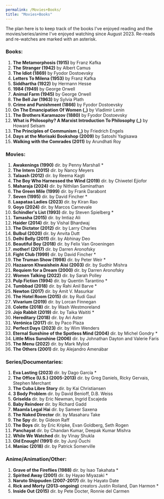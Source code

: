 ```yaml
---
permalink: /Movies+Books/
title: "Movies+Books"
---
```

The plan here is to keep track of the books I've enjoyed reading and the movies/series/anime I've enjoyed watching since August 2023. Re-reads and re-watches are marked with an asterisk.

### Books:
1.  **The Metamorphosis (1915)** by Franz Kafka
2.  **The Stranger (1942)** by Albert Camus
3.  **The Idiot (1869)** by Fyodor Dostoevsky
4.  **Letters To Milena (1953)** by Franz Kafka
5.  **Siddhartha (1922)** by Hermann Hesse
6.  **1984 (1949)** by George Orwell
7.  **Animal Farm (1945)** by George Orwell
8.  **The Bell Jar (1963)** by Sylvia Plath
9.  **Crime and Punishment (1866)** by Fyodor Dostoevsky
10. **On The Emancipation Of Women (_)** by Vladimir Lenin
11. **The Brothers Karamazov (1880)** by Fyodor Dostoevsky
12. **What is Philosophy? A Marxist Introduction To Philosophy (_)** by Howard Selsam
13. **The Principles of Communism (_)** by Friedrich Engels
14. **Days at the Morisaki Bookshop (2009)** by Satoshi Yagisawa
15. **Walking with the Comrades (2011)** by Arundhati Roy

### Movies:
1.  **Awakenings (1990)** dir. by Penny Marshall *
2.  **The Intern (2015)** dir. by Nancy Meyers
3.  **Talaash (2012)** dir. by Reema Kagti
4.  **The Boy Who Harnessed the Wind (2019)** dir. by Chiwetel Ejiofor
5.  **Maharaja (2024)** dir. by Nithilan Saminathan
6.  **The Green Mile (1999)** dir. by Frank Darabont
7.  **Seven (1995)** dir. by David Fincher *
8.  **Laapataa Ladies (2023)** dir. by Kiran Rao
9.  **Goyo (2024)** dir. by Marcos Carnevale
10. **Schindler's List (1993)** dir. by Steven Spielberg *
11. **Tamasha (2015)** dir. by Imtiaz Ali
12. **Haider (2014)** dir. by Vishal Bhardwaj
13. **The Dictator (2012)** dir. by Larry Charles
14. **Bulbul (2020)** dir. by Anvita Dutt
15. **Delhi Belly (2011)** dir. by Abhinay Deo
16. **Beautiful Boy (2018)** dir. by Felix Van Groeningen
17. **mother! (2017)** dir. by Darren Aronofsky
19. **Fight Club (1999)** dir. by David Fincher *
20. **The Truman Show (1998)** dir. by Peter Weir *
21. **Hazaaron Khwaishein Aisi (2003)** dir. by Sudhir Mishra
22. **Requiem for a Dream (2000)** dir. by Darren Aronofsky
23. **Women Talking (2022)** dir. by Sarah Polley
24. **Pulp Fiction (1994)** dir. by Quentin Tarantino *
25. **Tumbbad (2018)** dir. by Rahi Anil Barve *
26. **Newton (2017)** dir. by Amit V. Masurkar
27. **The Hotel Room (2015)** dir. by Rudi Gaul
28. **Vivarium (2019)** dir. by Lorcan Finnegan
29. **Colette (2018)** dir. by Wash Westmoreland
30. **Jojo Rabbit (2019)** dir. by Taika Waititi *
31. **Hereditary (2018)** dir. by Ari Aster
32. **Verónica (2017)** dir. by Paco Plaza
33. **Perfect Days (2023)** dir. by Wim Wenders
34. **Eternal Sunshine of the Spotless Mind (2004)** dir. by Michel Gondry *
35. **Little Miss Sunshine (2006)** dir. by Johnathan Dayton and Valerie Faris
36. **The Menu (2022)** dir. by Mark Mylod
37. **The Others (2001)** dir. by Alejandro Amenábar 

### Series/Documentaries:
1.  **Eva Lasting (2023)** dir. by Dago García *
2.  **The Office (U.S.) (2005-2013)** dir. by Greg Daniels, Ricky Gervais, Stephen Merchant
3.  **The Cuba Libre Story** dir. by Kai Christiansen
4.  **3 Body Problem** dir. by David Benioff, D.B. Weiss
5.  **Griselda** dir. by Eric Newman, Ingrid Escajeda
6.  **Baby Reindeer** dir. by Richard Gadd
7.  **Maamla Legal Hai** dir. by Sameer Saxena
8.  **The Naked Director** dir. by Masaharu Take
9.  **The Spy** dir. by Gideon Raff
10. **The Boys** dir. by Eric Kripke, Evan Goldberg, Seth Rogen
11. **Panchayat** dir. by Chandan Kumar, Deepak Kumar Mishra
12. **While We Watched** dir. by Vinay Shukla
13. **Old Enough! (1991)** dir. by Junji Ōuchi
14. **Maniac (2018)** dir. by Patrick Somerville

### Anime/Animation/Other:
1.  **Grave of the Fireflies (1988)** dir. by Isao Takahata *
2.  **Spirited Away (2001)** dir. by Hayao Miyazaki *
3.  **Naruto Shippuden (2007-2017)** dir. by Hayato Date
4.  **Rick and Morty (2013-ongoing)** creators Justin Roiland, Dan Harmon *
5.  **Inside Out (2015)** dir. by Pete Docter, Ronnie del Carmen
